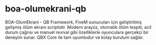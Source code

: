 # boa-olumekrani-qb
BOA-OlumEkrani - QB Framework, FiveM sunucuları için geliştirilmiş gelişmiş ölüm ekranı scriptidir. Modern arayüz, otomatik ölüm tespiti, acil durum çağrısı ve manuel revival gibi özelliklerle oyunculara gerçekçi bir deneyim sunar. QBX Core ile tam uyumludur ve kolay kurulum sağlar.
